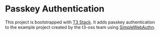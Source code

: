 # Passkey Authentication

This project is bootstrapped with [T3 Stack](https://create.t3.gg/).
It adds passkey authentication to the example project created by the t3-oss team using [SimpleWebAuthn](https://github.com/MasterKale/simplewebauthn).

